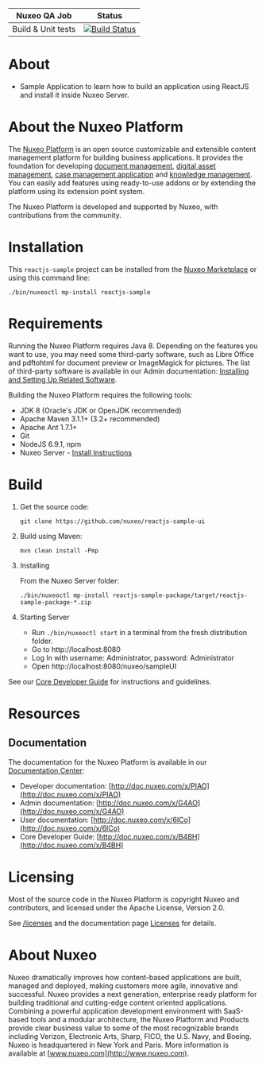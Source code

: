 
| Nuxeo QA Job | Status |
|-----|--------|
| Build & Unit tests | [![Build Status](https://qa.nuxeo.org/jenkins/buildStatus/icon?job=master/plugins_react-sample-ui-master)](https://qa.nuxeo.org/jenkins/job/master/job/plugins_react-sample-ui-master)|

# About

* Sample Application to learn how to build an application using ReactJS and install it inside Nuxeo Server.

# About the Nuxeo Platform

The [Nuxeo Platform](http://www.nuxeo.com/products/content-management-platform/) is an open source customizable and extensible content management platform for building business applications. It provides the foundation for developing [document management](http://www.nuxeo.com/solutions/document-management/), [digital asset management](http://www.nuxeo.com/solutions/digital-asset-management/), [case management application](http://www.nuxeo.com/solutions/case-management/) and [knowledge management](http://www.nuxeo.com/solutions/advanced-knowledge-base/). You can easily add features using ready-to-use addons or by extending the platform using its extension point system.

The Nuxeo Platform is developed and supported by Nuxeo, with contributions from the community.

# Installation

This `reactjs-sample` project can be installed from the [Nuxeo Marketplace](https://connect.nuxeo.com/nuxeo/site/marketplace) or using this command line:
```
./bin/nuxeoctl mp-install reactjs-sample
```

# Requirements

Running the Nuxeo Platform requires Java 8.
Depending on the features you want to use, you may need some third-party software, such as Libre Office and pdftohtml for document preview or ImageMagick for pictures. The list of third-party software is available in our Admin documentation: [Installing and Setting Up Related Software](http://doc.nuxeo.com/x/zgJc).

Building the Nuxeo Platform requires the following tools:

* JDK 8 (Oracle's JDK or OpenJDK recommended)
* Apache Maven 3.1.1+ (3.2+ recommended)
* Apache Ant 1.7.1+
* Git
* NodeJS 6.9.1, npm
* Nuxeo Server - [Install Instructions](https://doc.nuxeo.com/nxdoc/installation/)

# Build

1. Get the source code:
    ```
    git clone https://github.com/nuxeo/reactjs-sample-ui
    ```

2. Build using Maven:
    ```
    mvn clean install -Pmp
    ```

3. Installing

    From the Nuxeo Server folder:
    ```
    ./bin/nuxeoctl mp-install reactjs-sample-package/target/reactjs-sample-package-*.zip
    ```

4. Starting Server

    - Run `./bin/nuxeoctl start` in a terminal from the fresh distribution folder.
    - Go to http://localhost:8080
    - Log In with username: Administrator, password: Administrator
    - Open http://localhost:8080/nuxeo/sampleUI


See our [Core Developer Guide](http://doc.nuxeo.com/x/B4BH) for instructions and guidelines.

# Resources

## Documentation

The documentation for the Nuxeo Platform is available in our [Documentation Center](http://doc.nuxeo.com):

* Developer documentation: [http://doc.nuxeo.com/x/PIAO](http://doc.nuxeo.com/x/PIAO)
* Admin documentation: [http://doc.nuxeo.com/x/G4AO](http://doc.nuxeo.com/x/G4AO)
* User documentation: [http://doc.nuxeo.com/x/6ICo](http://doc.nuxeo.com/x/6ICo)
* Core Developer Guide: [http://doc.nuxeo.com/x/B4BH](http://doc.nuxeo.com/x/B4BH)


# Licensing

Most of the source code in the Nuxeo Platform is copyright Nuxeo and
contributors, and licensed under the Apache License, Version 2.0.

See [/licenses](/licenses) and the documentation page [Licenses](http://doc.nuxeo.com/x/gIK7) for details.

# About Nuxeo

Nuxeo dramatically improves how content-based applications are built, managed and deployed, making customers more agile, innovative and successful. Nuxeo provides a next generation, enterprise ready platform for building traditional and cutting-edge content oriented applications. Combining a powerful application development environment with SaaS-based tools and a modular architecture, the Nuxeo Platform and Products provide clear business value to some of the most recognizable brands including Verizon, Electronic Arts, Sharp, FICO, the U.S. Navy, and Boeing. Nuxeo is headquartered in New York and Paris. More information is available at [www.nuxeo.com](http://www.nuxeo.com).
